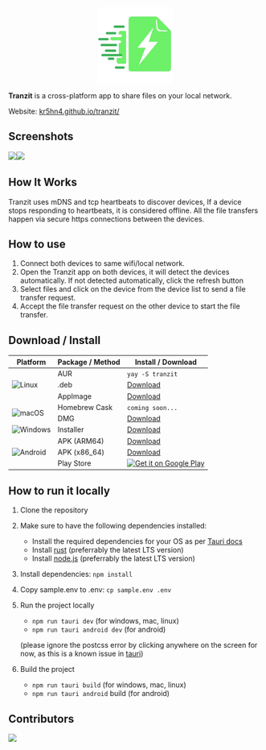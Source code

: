 <p align="center">
  <img src="./static/images/logo.png" alt="Tranzit logo" />
</p>

**Tranzit** is a cross-platform app to share files on your local network.

Website: [kr5hn4.github.io/tranzit/](https://kr5hn4.github.io/tranzit/)

## Screenshots

<img src="https://kr5hn4.github.io/tranzit/images/screenshot-2.png" height="300"/><img src="https://kr5hn4.github.io/tranzit/images/screenshot-3.png" height="300"/>

## How It Works

Tranzit uses mDNS and tcp heartbeats to discover devices, If a device stops responding to heartbeats, it is considered offline. All the file transfers happen via secure https connections between the devices.

## How to use

1. Connect both devices to same wifi/local network.
2. Open the Tranzit app on both devices, it will detect the devices automatically. If not detected automatically, click the refresh button
3. Select files and click on the device from the device list to send a file transfer request.
4. Accept the file transfer request on the other device to start the file transfer.

## Download / Install

<table>
  <thead>
    <tr>
      <th>Platform</th>
      <th>Package / Method</th>
      <th>Install / Download</th>
    </tr>
  </thead>
  <tbody>
    <!-- Linux -->
    <tr>
      <td rowspan="3" valign="middle">
        <img src="https://img.icons8.com/color/48/000000/linux.png" alt="Linux" title="Linux"/>
      </td>
      <td>AUR</td>
      <td><code>yay -S tranzit</code></td>
    </tr>
    <tr>
      <td>.deb</td>
      <td><a href="https://github.com/kr5hn4/tranzit/releases/latest">Download</a></td>
    </tr>
    <tr>
      <td>AppImage</td>
      <td><a href="https://github.com/kr5hn4/tranzit/releases/latest">Download</a></td>
    </tr>
    <!-- macOS -->
    <tr>
      <td rowspan="2" valign="middle">
        <img src="https://img.icons8.com/color/48/000000/mac-os.png" alt="macOS" title="macOS"/>
      </td>
      <td>Homebrew Cask</td>
      <td><code>coming soon...</code></td>
    </tr>
    <tr>
      <td>DMG</td>
      <td><a href="https://github.com/kr5hn4/tranzit/releases/latest">Download</a></td>
    </tr>
    <!-- Windows -->
    <tr>
      <td>
        <img src="https://img.icons8.com/color/48/000000/windows-xp.png" alt="Windows" title="Windows"/>
      </td>
      <td>Installer</td>
      <td><a href="https://github.com/kr5hn4/tranzit/releases/latest">Download</a></td>
    </tr>
    <!-- Android -->
    <tr>
      <td rowspan="3" valign="middle">
        <img src="https://img.icons8.com/color/48/000000/android-os.png" alt="Android" title="Android"/>
      </td>
      <td>APK (ARM64)</td>
      <td><a href="https://github.com/kr5hn4/tranzit/releases/latest">Download</a></td>
    </tr>
    <tr>
      <td>APK (x86_64)</td>
      <td><a href="https://github.com/kr5hn4/tranzit/releases/latest">Download</a></td>
    </tr>
    <tr>
      <td>Play Store</td>
      <td valign="middle">
        <a href="https://play.google.com/store/apps/details?id=org.tranzit.app" target="_blank">
          <img src="https://play.google.com/intl/en_us/badges/images/generic/en_badge_web_generic.png" alt="Get it on Google Play" width="150"/>
        </a>
      </td>
    </tr>
  </tbody>
</table>

## How to run it locally

1. Clone the repository

2. Make sure to have the following dependencies installed:
   - Install the required dependencies for your OS as per [Tauri docs](https://v2.tauri.app/start/prerequisites/#system-dependencies)
   - Install [rust](https://rust-lang.org/tools/install/) (preferrably the latest LTS version)
   - Install [node.js](https://nodejs.org/en/download) (preferrably the latest LTS version)

3. Install dependencies: `npm install`

4. Copy sample.env to .env: `cp sample.env .env`

5. Run the project locally
   - `npm run tauri dev` (for windows, mac, linux)
   - `npm run tauri android dev` (for android)

   (please ignore the postcss error by clicking anywhere on the screen for now, as this is a known issue in [tauri](https://github.com/tauri-apps/tauri/issues/5839))

6. Build the project
   - `npm run tauri build` (for windows, mac, linux)
   - `npm run tauri android` build (for android)

## Contributors

<a href="https://github.com/kr5hn4/tranzit/graphs/contributors">
  <img src="https://contrib.rocks/image?repo=kr5hn4/tranzit" />
</a>
